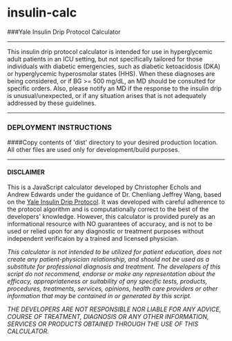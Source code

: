 insulin-calc
============

###Yale Insulin Drip Protocol Calculator

---

This insulin drip protocol calculator is intended for use in hyperglycemic adult patients in an ICU setting, but not specifically tailored for those individuals with diabetic emergencies, such as diabetic ketoacidosis (DKA) or hyperglycemic hyperosmolar states (HHS). When these diagnoses are being considered, or if BG >= 500 mg/dL, an MD should be consulted for specific orders. Also, please notify an MD if the response to the insulin drip is unusual/unexpected, or if any situation arises that is not adequately addressed by these guidelines.

---

### DEPLOYMENT INSTRUCTIONS
####Copy contents of 'dist' directory to your desired production location. All other files are used only for development/build purposes.

---

#### DISCLAIMER

This is a JavaScript calculator developed by Christopher Echols and Andrew Edwards under the guidance of Dr. Chenliang Jeffrey Wang, based on the [Yale Insulin Drip Protocol](http://www.hospitalmedicine.org/ResourceRoomRedesign/pdf/YNHH_IIP_100-139.pdf "Yale Insulin Drip Protocol"). It was developed with careful adherence to the protocol algorithm and is computationally correct to the best of the developers' knowledge. However, this calculator is provided purely as an informational resource with NO guarantees of accuracy, and is not to be used or relied upon for any diagnostic or treatment purposes without independent verificaion by a trained and licensed physician.

*This calculator is not intended to be utilized for patient education, does not create any patient-physician relationship, and should not be used as a substitute for professional diagnosis and treatment. The developers of this script do not recommend, endorse or make any representation about the efficacy, appropriateness or suitability of any specific tests, products, procedures, treatments, services, opinions, health care providers or other information that may be contained in or generated by this script.*

*THE DEVELOPERS ARE NOT RESPONSIBLE NOR LIABLE FOR ANY ADVICE, COURSE OF TREATMENT, DIAGNOSIS OR ANY OTHER INFORMATION, SERVICES OR PRODUCTS OBTAINED THROUGH THE USE OF THIS CALCULATOR.*